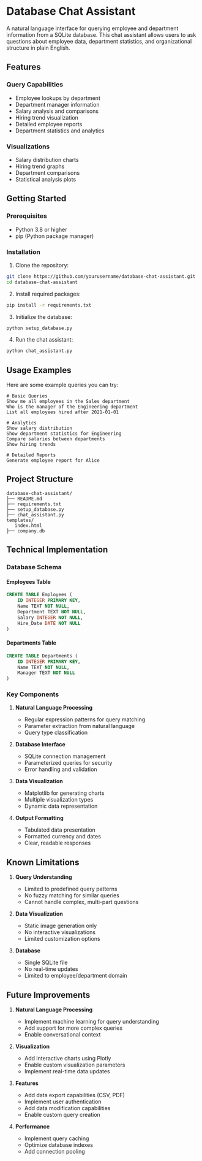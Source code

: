 
# Database Chat Assistant

A natural language interface for querying employee and department information from a SQLite database. This chat assistant allows users to ask questions about employee data, department statistics, and organizational structure in plain English.

## Features

### Query Capabilities
- Employee lookups by department
- Department manager information
- Salary analysis and comparisons
- Hiring trend visualization
- Detailed employee reports
- Department statistics and analytics

### Visualizations
- Salary distribution charts
- Hiring trend graphs
- Department comparisons
- Statistical analysis plots

## Getting Started

### Prerequisites
- Python 3.8 or higher
- pip (Python package manager)

### Installation

1. Clone the repository:
```bash
git clone https://github.com/yourusername/database-chat-assistant.git
cd database-chat-assistant
```

2. Install required packages:
```bash
pip install -r requirements.txt
```

3. Initialize the database:
```bash
python setup_database.py
```

4. Run the chat assistant:
```bash
python chat_assistant.py
```

## Usage Examples

Here are some example queries you can try:

```
# Basic Queries
Show me all employees in the Sales department
Who is the manager of the Engineering department
List all employees hired after 2021-01-01

# Analytics
Show salary distribution
Show department statistics for Engineering
Compare salaries between departments
Show hiring trends

# Detailed Reports
Generate employee report for Alice
```

## Project Structure

```
database-chat-assistant/
├── README.md
├── requirements.txt
├── setup_database.py
├── chat_assistant.py
templates/
   index.html
├── company.db
```

## Technical Implementation

### Database Schema

#### Employees Table
```sql
CREATE TABLE Employees (
    ID INTEGER PRIMARY KEY,
    Name TEXT NOT NULL,
    Department TEXT NOT NULL,
    Salary INTEGER NOT NULL,
    Hire_Date DATE NOT NULL
)
```

#### Departments Table
```sql
CREATE TABLE Departments (
    ID INTEGER PRIMARY KEY,
    Name TEXT NOT NULL,
    Manager TEXT NOT NULL
)
```

### Key Components

1. **Natural Language Processing**
   - Regular expression patterns for query matching
   - Parameter extraction from natural language
   - Query type classification

2. **Database Interface**
   - SQLite connection management
   - Parameterized queries for security
   - Error handling and validation

3. **Data Visualization**
   - Matplotlib for generating charts
   - Multiple visualization types
   - Dynamic data representation

4. **Output Formatting**
   - Tabulated data presentation
   - Formatted currency and dates
   - Clear, readable responses

## Known Limitations

1. **Query Understanding**
   - Limited to predefined query patterns
   - No fuzzy matching for similar queries
   - Cannot handle complex, multi-part questions

2. **Data Visualization**
   - Static image generation only
   - No interactive visualizations
   - Limited customization options

3. **Database**
   - Single SQLite file
   - No real-time updates
   - Limited to employee/department domain

## Future Improvements

1. **Natural Language Processing**
   - Implement machine learning for query understanding
   - Add support for more complex queries
   - Enable conversational context

2. **Visualization**
   - Add interactive charts using Plotly
   - Enable custom visualization parameters
   - Implement real-time data updates

3. **Features**
   - Add data export capabilities (CSV, PDF)
   - Implement user authentication
   - Add data modification capabilities
   - Enable custom query creation

4. **Performance**
   - Implement query caching
   - Optimize database indexes
   - Add connection pooling
